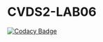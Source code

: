 # CVDS2-LAB06

[![Codacy Badge](https://api.codacy.com/project/badge/Grade/482cf05ca82243a4b23e3eb433e03309)](https://app.codacy.com/gh/Ricardo1335/CVDS2-LAB06?utm_source=github.com&utm_medium=referral&utm_content=Ricardo1335/CVDS2-LAB06&utm_campaign=Badge_Grade_Settings)